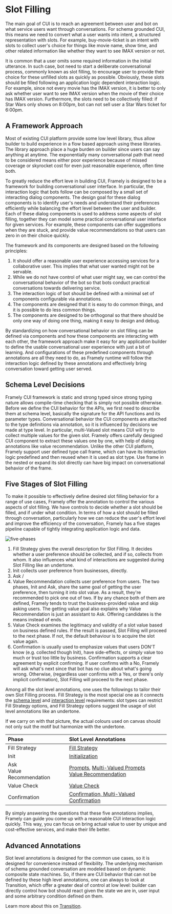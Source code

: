 # Slot Filling

The main goal of CUI is to reach an agreement between user and bot on what service users want through conversations. For schema grounded CUI, this means we need to convert what a user wants into intent, a structured representation with slots. For example,  buy-movie-ticket is an intent with slots to collect user's choice for things like movie name, show time, and other related information like whether they want to see IMAX version or not. 

It is common that a user omits some required information in the initial utterance. In such case, bot need to start a deliberate conversational process, commonly known as slot filling, to encourage user to provide their choice for these unfilled slots as quickly as possible. Obviously, these slots should be filled following an application logic dependent interaction logic. For example, since not every movie has the IMAX version, it is better to only ask whether user want to see IMAX version when the movie of their choice has IMAX version. Furthermore, the slots need to be collectively filled: if Star Wars only shows on 8:00pm, bot can not sell user a Star Wars ticket for 6:00pm.


## A Framework Approach
Most of existing CUI platform provide some low level library, thus allow builder to build experience in a flow based approach using these libraries. The library approach place a huge burden on builder since users can say anything at anytime. The exponentially many conversational path that need to be considered means either poor experience because of missed coverage or skyrocket cost for even just reasonable experience, often time both.

To greatly reduce the effort leve in building CUI, Framely is designed to be a framework for building conversational user interface. In particular, the interaction logic that bots follow can be composed by a small set of interacting dialog components. The design goal for these dialog components is to identify user's needs and understand their preferences efficiently while balancing the effort level between the user and builder. Each of these dialog components is used to address some aspects of slot filling, together they can model some practical conversational user interface for given services. For example, these components can offer suggestions when they are stuck, and provide value recommendations so that users can zero in on their choice quickly.

The framework and its components are designed based on the following principles:
1. It should offer a reasonable user experience accessing services for a collaborative user. This implies that what user wanted might not be servable.
2. While we do not have control of what user might say, we can control the conversational behavior of the bot so that bots conduct practical conversations towards delivering service.
3. The interaction logic of bot should be defined with a minimal set of components configurable via annotations.
4. The components are designed that it is easy to do common things, and it is possible to do less common things.
5. The components are designed to be orthogonal so that there should be only one way of doing one thing, making it easy to design and debug.

By standardizing on how conversational behavior on slot filling can be defined via components and how these components are interacting with each other, the framework approach make it easy for any application builder to define the usable conversational user experience with just a bit of learning. And configurations of these predefined components through annotations are all they need to do, as Framely runtime will follow the interaction logic defined by these annotations and effectively bring conversation toward getting user served.

## Schema Level Decisions 
Framely CUI framework is static and strong typed since strong typing nature allows compile-time checking that is simply not possible otherwise. Before we define the CUI behavior for the APIs, we first need to describe them at schema level, basically the signature for the API functions and its parameter types. Conversational behavior the CUI components are attached to the type definitions via annotation, so it is influenced by decisions we made at type level. In particular, multi-Valued slot means CUI will try to collect multiple values for the given slot. Framely offers carefully designed CUI component to extract these values one by one, with help of dialog annotations like value recommendation. Unlike the other CUI platform, Framely support user defined type call frame, which can have its interaction logic predefined and then reused when it is used as slot type. Use frame in the nested or expand its slot directly can have big impact on conversational behavior of the frame.

## Five Stages of Slot Filling
 To make it possible to effectively define desired slot filling behavior for a range of use cases, Framely offer the annotation to control the various aspects of slot filling. We have controls to decide whether a slot should be filled, and if under what condition. In terms of how a slot should be filled through conversation, particularly how we can reduce the user's effort level and improve the efficiency of the conversation, Framely has a five stages pipeline capable of tightly integrating application logic and data.

![five-phases](/images/annotation/fivephases.png)

1. Fill Strategy gives the overall description for Slot Filling. It decides whether a user preference should be collected, and if so, collects from whom. It also influences what kind of interactions are suggested during Slot Filling like an undertone.
2. Init collects user preference from businesses, directly. 
3. Ask / 
4. Value Recommendation collects user preference from users. The two phases, Init and Ask, share the same goal of getting the user preference, then turning it into slot value. As a result, they're recommended to pick one out of two. If by any chance both of them are defined, Framely tends to trust the business-provided value and skip asking users. The getting value goal also explains why Value Recommendation is just an assistant to Ask. Offering candidates is the means instead of ends.
5. Value Check examines the legitimacy and validity of a slot value based on business defined rules. If the result is passed, Slot Filling will proceed to the next phase. If not, the default behaviour is to acquire the slot value again.
6. Confirmation is usually used to emphasize values that users DON'T know (e.g. collected though Init), have side-effects, or simply value too much or trust too little by business. Confirmation supports a clear agreement by explicit confirming. If user confirms with a No, Framely will ask what's next since that bot has no clue about what's going wrong. Otherwise, (regardless user confirms with a Yes, or there's only implicit confirmation), Slot Filling will proceed to the next phase.

Among all the slot level annotations, one uses the followings to tailor their own Slot Filling process. Fill Strategy is the most special one as it connects the [schema level](https://www.framely.ai/guide/components.html#schema) and [interaction level](https://www.framely.ai/guide/components.html#interaction-logic) requirements: slot types can restrict Fill Strategy options, and Fill Strategy options suggest the usage of slot level annotations like an undertone. 

If we carry on with that picture, the actual colours used on canvas should not only suit the motif but harmonize with the undertone.

| Phase                    | Slot Level Annotations                             |
| :----------------------- | :------------------------------------------------- |
| Fill Strategy            | [Fill Strategy](https://www.framely.ai/reference/annotations/fillstrategy.html)                                      |
| Init                     | [Initialization]((https://www.framely.ai/reference/annotations/init.html))                                     |
| Ask<br/> Value Recommendation | [Prompts](https://www.framely.ai/reference/annotations/prompts.html), [Multi-Valued Prompts]((https://www.framely.ai/reference/annotations/mvprompts.html))<br/>[Value Recommendation](https://www.framely.ai/reference/annotations/vr.html) |
| Value Check              | [Value Check](https://www.framely.ai/reference/annotations/vc.html)                                        |
| Confirmation             | [Confirmation, Multi-Valued Confirmation](https://www.framely.ai/reference/annotations/confirmation.html)            |


By simply answering the questions that these five annotations implies, Framely can guide you come up with a reasonable CUI interaction logic quickly. This way, you can focus on bring actual value to user by unique and cost-effective services, and make their life better.   


## Advanced Annotations

Slot level annotations is designed for the common use cases, so it is designed for convenience instead of flexibility. The underlying mechanism of schema grounded conversation are modeled based on dynamic composite state machines. So, if there are CUI behavior that can not be defined by these high level annotations, one can always to look at Transition, which offer a greater deal of control at low level: builder can directly control how bot should react given the state we are in, user input and some arbitrary condition defined on them. 

Learn more about this on [Transition](https://www.framely.ai/reference/annotations/transition.html).



